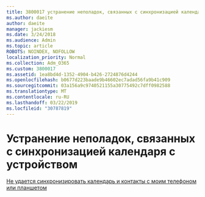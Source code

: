 ```yaml
---
title: 3800017 устранение неполадок, связанных с синхронизацией календаря с устройством
ms.author: daeite
author: daeite
manager: jackiesm
ms.date: 3/24/2018
ms.audience: Admin
ms.topic: article
ROBOTS: NOINDEX, NOFOLLOW
localization_priority: Normal
ms.collection: Adm_O365
ms.custom: 3800017
ms.assetid: 1ea8bd4d-1352-4904-b426-2724876d4244
ms.openlocfilehash: b0677d223baade9b46602ec7adad56fa9b41c909
ms.sourcegitcommit: 03a156a9c9740521155a30775492c7dff0982588
ms.translationtype: MT
ms.contentlocale: ru-RU
ms.lasthandoff: 03/22/2019
ms.locfileid: "30787819"
---
```

# <a name="troubleshoot-syncing-your-calendar-to-your-device"></a>Устранение неполадок, связанных с синхронизацией календаря с устройством

[Не удается синхронизировать календарь и контакты с моим телефоном или планшетом](https://support.office.com/article/8479d764-b9f5-4fff-ba88-edd7c265df9f)
  

